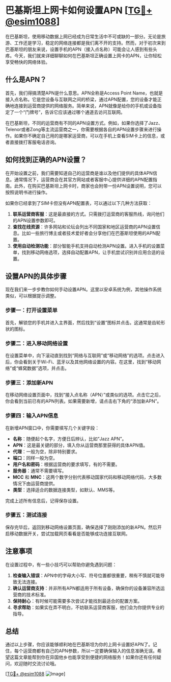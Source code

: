 # 巴基斯坦上网卡如何设置APN [[TG💪+ @esim1088](https://t.me/s/esim1088)]

在巴基斯坦，使用移动数据上网已经成为日常生活中不可或缺的一部分。无论是旅游、工作还是学习，稳定的网络连接都是我们离不开的支持。然而，对于初次来到巴基斯坦的朋友来说，设置手机的APN（接入点名称）可能会让人感到有些头疼。今天，我们就来详细聊聊如何在巴基斯坦正确设置上网卡的APN，让你轻松享受畅快的网络体验。

## 什么是APN？

首先，我们得搞清楚APN是什么意思。APN全称是Access Point Name，也就是接入点名称。它是您设备与互联网之间的桥梁，通过APN配置，您的设备才能正确地连接到运营商提供的网络服务。简单来说，APN就像是给你的手机或设备指定了一个“门牌号”，告诉它应该通过哪个通道去访问互联网。

在巴基斯坦，不同的运营商有不同的APN设置方式。例如，如果你选择了Jazz、Telenor或者Zong等主流运营商之一，你需要根据各自的APN设置步骤来进行操作。如果你不确定自己用的是哪家运营商，可以在手机上查看SIM卡上的信息，或者直接拨打客服电话咨询。

## 如何找到正确的APN设置？

在开始设置之前，我们需要知道自己的运营商是谁以及他们提供的具体APN信息。通常情况下，运营商会在其官方网站或者客服中心提供详细的APN配置指南。此外，在购买巴基斯坦上网卡时，商家也会附带一份APN设置说明，您可以按照说明书进行操作。

如果你已经拿到了SIM卡但没有APN配置表，可以通过以下几种方法获取：

1. **联系运营商客服**：这是最直接的方式。只需拨打运营商的客服热线，询问他们的APN设置参数即可。
2. **查找在线资源**：许多网站和论坛会列出不同国家和地区运营商的APN设置信息。比如一些旅行博主或者技术爱好者会分享他们在巴基斯坦使用的APN配置。
3. **使用自动检测功能**：部分智能手机支持自动检测APN设置。进入手机的设置菜单，找到移动网络选项，选择自动配置APN，让手机尝试识别并应用合适的设置。

## 设置APN的具体步骤

现在我们来一步步教你如何手动设置APN。这里以安卓系统为例，其他操作系统类似，可以根据提示调整。

### 步骤一：打开设置菜单

首先，解锁您的手机并进入主界面，然后找到“设置”图标并点击。这通常是齿轮形状的图标。

### 步骤二：进入移动网络设置

在设置菜单中，向下滚动直到找到“网络与互联网”或“移动网络”的选项。点击进入后，你会看到关于Wi-Fi、蓝牙以及其他网络设置的内容。在这里，找到“移动网络”或“蜂窝数据”选项，并点击。

### 步骤三：添加新APN

在移动网络设置页面中，找到“接入点名称（APN）”或类似的选项。点击它之后，你会看到当前已有的APN列表。如果需要新增，请点击右下角的“添加新APN”。

### 步骤四：输入APN信息

在新增APN窗口中，你需要填写几个关键字段：

- **名称**：随便起个名字，方便日后辨认，比如“Jazz APN”。
- **APN**：这是最关键的部分，填入你从运营商那里获得的具体APN值。
- **代理**：一般为空，除非特别要求。
- **端口**：同样一般为空。
- **用户名和密码**：根据运营商的要求填写，有的不需要。
- **服务器**：通常不需要填写。
- **MCC** 和 **MNC**：这两个数字分别代表移动国家代码和移动网络代码，大多数情况下由运营商提供。
- **类型**：选择适合的数据连接类型，如默认、MMS等。

完成上述所有信息后，记得保存设置。

### 步骤五：测试连接

保存完毕后，返回到移动网络设置页面，确保选择了刚刚添加的新APN。然后开启移动数据开关，尝试加载网页看看是否能够成功连接互联网。

## 注意事项

在设置过程中，有一些小技巧可以帮助你避免遇到问题：

1. **检查输入错误**：APN中的字母大小写、符号位置都很重要，稍有不慎就可能导致无法连接。
2. **确认运营商支持**：并非所有APN都适用于所有设备，确保你的设备兼容所选运营商的技术标准。
3. **保持耐心**：有时候可能需要多次尝试才能找到最适合的配置方案。
4. **寻求帮助**：如果实在弄不明白，不妨联系运营商客服，他们会为你提供专业的指导。

## 总结

通过以上步骤，你应该能够顺利地在巴基斯坦为你的上网卡设置好APN了。记住，每个运营商都有自己的APN参数，所以一定要确保输入的信息准确无误。希望这篇文章能帮到你在异国他乡也能享受到便捷的网络服务！如果你还有任何疑问，欢迎随时交流讨论哦。

[[TG💪+ @esim1088](https://t.me/s/esim1088) ![Image](https://i.postimg.cc/4NQfJmqS/Snipaste-2025-05-13-00-14-12.png)]